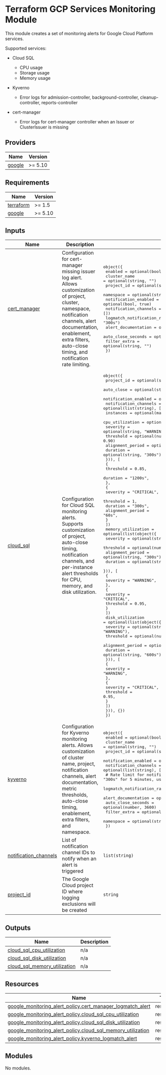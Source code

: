 # Terraform GCP Services Monitoring Module

This module creates a set of monitoring alerts for Google Cloud Platform services.

Supported services:

- Cloud SQL

  - CPU usage
  - Storage usage
  - Memory usage

- Kyverno

  - Error logs for admission-controller, background-controller, cleanup-controller, reports-controller

- cert-manager
  - Error logs for cert-manager controller when an Issuer or ClusterIssuer is missing

<!-- BEGIN_TF_DOCS -->
## Providers

| Name | Version |
|------|---------|
| <a name="provider_google"></a> [google](#provider\_google) | >= 5.10 |

## Requirements

| Name | Version |
|------|---------|
| <a name="requirement_terraform"></a> [terraform](#requirement\_terraform) | >= 1.5 |
| <a name="requirement_google"></a> [google](#requirement\_google) | >= 5.10 |

## Inputs

| Name | Description | Type | Default | Required |
|------|-------------|------|---------|:--------:|
| <a name="input_cert_manager"></a> [cert\_manager](#input\_cert\_manager) | Configuration for cert-manager missing issuer log alert. Allows customization of project, cluster, namespace, notification channels, alert documentation, enablement, extra filters, auto-close timing, and notification rate limiting. | <pre>object({<br/>    enabled                          = optional(bool, true)<br/>    cluster_name                     = optional(string, "")<br/>    project_id                       = optional(string, null)<br/>    namespace                        = optional(string, "cert-manager")<br/>    notification_enabled             = optional(bool, true)<br/>    notification_channels            = optional(list(string), [])<br/>    logmatch_notification_rate_limit = optional(string, "300s")<br/>    alert_documentation              = optional(string, null)<br/>    auto_close_seconds               = optional(number, 3600)<br/>    filter_extra                     = optional(string, "")<br/>  })</pre> | n/a | yes |
| <a name="input_cloud_sql"></a> [cloud\_sql](#input\_cloud\_sql) | Configuration for Cloud SQL monitoring alerts. Supports customization of project, auto-close timing, notification channels, and per-instance alert thresholds for CPU, memory, and disk utilization. | <pre>object({<br/>    project_id            = optional(string, null)<br/>    auto_close            = optional(string, "86400s") # default 24h<br/>    notification_enabled  = optional(bool, true)<br/>    notification_channels = optional(list(string), [])<br/>    instances = optional(map(object({<br/>      cpu_utilization = optional(list(object({<br/>        severity         = optional(string, "WARNING"),<br/>        threshold        = optional(number, 0.90)<br/>        alignment_period = optional(string, "120s")<br/>        duration         = optional(string, "300s")<br/>        })), [<br/>        {<br/>          threshold = 0.85,<br/>          duration  = "1200s",<br/>        },<br/>        {<br/>          severity         = "CRITICAL",<br/>          threshold        = 1,<br/>          duration         = "300s",<br/>          alignment_period = "60s",<br/>        }<br/>      ])<br/>      memory_utilization = optional(list(object({<br/>        severity         = optional(string, "WARNING"),<br/>        threshold        = optional(number, 0.90)<br/>        alignment_period = optional(string, "300s")<br/>        duration         = optional(string, "300s")<br/>        })), [<br/>        {<br/>          severity = "WARNING",<br/>        },<br/>        {<br/>          severity  = "CRITICAL",<br/>          threshold = 0.95,<br/>        }<br/>      ])<br/>      disk_utilization = optional(list(object({<br/>        severity         = optional(string, "WARNING"),<br/>        threshold        = optional(number, 0.85)<br/>        alignment_period = optional(string, "300s")<br/>        duration         = optional(string, "600s")<br/>        })), [<br/>        {<br/>          severity = "WARNING",<br/>        },<br/>        {<br/>          severity  = "CRITICAL",<br/>          threshold = 0.95,<br/>        }<br/>      ])<br/>    })), {})<br/>  })</pre> | n/a | yes |
| <a name="input_kyverno"></a> [kyverno](#input\_kyverno) | Configuration for Kyverno monitoring alerts. Allows customization of cluster name, project, notification channels, alert documentation, metric thresholds, auto-close timing, enablement, extra filters, and namespace. | <pre>object({<br/>    enabled               = optional(bool, true)<br/>    cluster_name          = optional(string, "")<br/>    project_id            = optional(string, null)<br/>    notification_enabled  = optional(bool, true)<br/>    notification_channels = optional(list(string), [])<br/>    # Rate limit for notifications, e.g. "300s" for 5 minutes, used only for log match alerts<br/>    logmatch_notification_rate_limit = optional(string, "300s")<br/>    alert_documentation              = optional(string, null)<br/>    auto_close_seconds               = optional(number, 3600)<br/>    filter_extra                     = optional(string, "")<br/>    namespace                        = optional(string, "kyverno")<br/>  })</pre> | n/a | yes |
| <a name="input_notification_channels"></a> [notification\_channels](#input\_notification\_channels) | List of notification channel IDs to notify when an alert is triggered | `list(string)` | `[]` | no |
| <a name="input_project_id"></a> [project\_id](#input\_project\_id) | The Google Cloud project ID where logging exclusions will be created | `string` | n/a | yes |

## Outputs

| Name | Description |
|------|-------------|
| <a name="output_cloud_sql_cpu_utilization"></a> [cloud\_sql\_cpu\_utilization](#output\_cloud\_sql\_cpu\_utilization) | n/a |
| <a name="output_cloud_sql_disk_utilization"></a> [cloud\_sql\_disk\_utilization](#output\_cloud\_sql\_disk\_utilization) | n/a |
| <a name="output_cloud_sql_memory_utilization"></a> [cloud\_sql\_memory\_utilization](#output\_cloud\_sql\_memory\_utilization) | n/a |

## Resources

| Name | Type |
|------|------|
| [google_monitoring_alert_policy.cert_manager_logmatch_alert](https://registry.terraform.io/providers/hashicorp/google/latest/docs/resources/monitoring_alert_policy) | resource |
| [google_monitoring_alert_policy.cloud_sql_cpu_utilization](https://registry.terraform.io/providers/hashicorp/google/latest/docs/resources/monitoring_alert_policy) | resource |
| [google_monitoring_alert_policy.cloud_sql_disk_utilization](https://registry.terraform.io/providers/hashicorp/google/latest/docs/resources/monitoring_alert_policy) | resource |
| [google_monitoring_alert_policy.cloud_sql_memory_utilization](https://registry.terraform.io/providers/hashicorp/google/latest/docs/resources/monitoring_alert_policy) | resource |
| [google_monitoring_alert_policy.kyverno_logmatch_alert](https://registry.terraform.io/providers/hashicorp/google/latest/docs/resources/monitoring_alert_policy) | resource |

## Modules

No modules.

<!-- END_TF_DOCS -->
